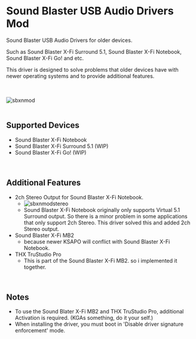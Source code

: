 # Sound Blaster USB Audio Drivers Mod

Sound Blaster USB Audio Drivers for older devices.

Such as Sound Blaster X-Fi Surround 5.1, Sound Blaster X-Fi Notebook, Sound Blaster X-Fi Go! and etc.

This driver is designed to solve problems that older devices have with newer operating systems and to provide additional features.

<br/><br/>
![sbxnmod](https://github.com/kgtmaven/SoundBlasterUSBAudioMod/assets/24592498/7c3e5639-b165-4d87-b2e1-601b6489d7fd)
<br/><br/>

## Supported Devices
 - Sound Blaster X-Fi Notebook
 - Sound Blaster X-Fi Surround 5.1 (WIP)
 - Sound Blaster X-Fi Go! (WIP)

<br/>

## Additional Features
 - 2ch Stereo Output for Sound Blaster X-Fi Notebook.
   - ![sbxnmodstereo](https://github.com/kgtmaven/SoundBlasterUSBAudioMod/assets/24592498/3a4771ca-9745-4942-b226-3a6d85878cb9)
   - Sound Blaster X-Fi Notebook originally only supports Virtual 5.1 Surround output. So there is a minor problem in some applications that only support 2ch Stereo. This driver solved this and added 2ch Stereo output.
 - Sound Blaster X-Fi MB2
   - because newer KSAPO will conflict with Sound Blaster X-Fi Notebook.
 - THX TruStudio Pro
   - This is part of the Sound Blaster X-Fi MB2. so i implemented it together.



<br/>

## Notes
 - To use the Sound Blater X-Fi MB2 and THX TruStudio Pro, additional Activation is required. (KGAs something, do it your self.)
 - When installing the driver, you must boot in 'Disable driver signature enforcement' mode.
